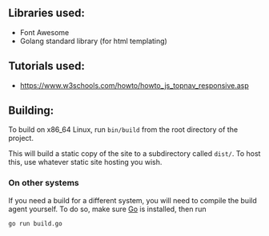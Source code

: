 ## Libraries used:

- Font Awesome
- Golang standard library (for html templating)

## Tutorials used:

- https://www.w3schools.com/howto/howto_js_topnav_responsive.asp

## Building:

To build on x86_64 Linux, run `bin/build` from the root directory of the project.

This will build a static copy of the site to a subdirectory called `dist/`. To host
this, use whatever static site hosting you wish.

### On other systems

If you need a build for a different system, you will need to compile the build agent
yourself. To do so, make sure [Go](https://golang.org) is installed, then run

`go run build.go`
